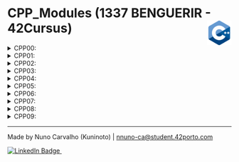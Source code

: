 # CPP_Modules (1337 BENGUERIR - 42Cursus) <img src="https://github.com/devicons/devicon/blob/master/icons/cplusplus/cplusplus-original.svg" title="CPP" alt="CPP Logo" width="55" height="55" align="right" />&nbsp;  

<details>
<summary>CPP00:</summary>
<b>Grade:</b> 100/100
<b>Subject:</b> <a href="./extras/en.subject_CPP00.pdf" target="_blank">CPP00 en_subject</a>

<b>Useful links</b>:  
Anything and probably everything on _Geek_for_geeks_  
[OOP in CPP](https://www.geeksforgeeks.org/object-oriented-programming-in-cpp/)   
[std::cin.getline() vs. std::cin](https://stackoverflow.com/questions/4745858/stdcin-getline-vs-stdcin)  
[atoi() in cpp strings](https://stackoverflow.com/questions/27640333/how-do-i-use-atoi-function-with-strings-in-c)   
[string.length() vs. string.size()](https://stackoverflow.com/questions/31628940/which-is-faster-c-string-length-or-size)  
[Constructors in CPP](https://www.geeksforgeeks.org/constructors-c/)  
[Destructors in CPP](https://www.geeksforgeeks.org/destructors-c/)  

</details>

<details>
<summary>CPP01:</summary>
<b>Grade:</b> 100/100
<b>Subject: </b> <a href="./extras/en.subject_CPP01.pdf" target="_blank">CPP01 en_subject</a>

<b>Useful links</b>:  
Anything and probably everything on _Geek_for_geeks_  
[Constructors in CPP](https://www.geeksforgeeks.org/constructors-c/)  
[Destructors in CPP](https://www.geeksforgeeks.org/destructors-c/)   
[References in CPP](https://www.geeksforgeeks.org/references-in-c/)  
[Pointer to member functions](https://www.codeguru.com/cplusplus/c-tutorial-pointer-to-member-function/)  

</details>

<details>
<summary>CPP02:</summary>
<b>Grade:</b> 100/100
<b>Subject: </b>
<a href="./extras/en.subject_CPP02.pdf" target="_blank">CPP02 en_subject</a>

<b>Useful links</b>:  
Anything and probably everything on _Geek_for_geeks_  
[Copy Constructor in CPP](https://www.geeksforgeeks.org/copy-constructor-in-cpp/)  
[Operator Overloading in CPP](https://www.tutorialspoint.com/cplusplus/cpp_overloading.htm)  
[Fixed Point Representation](https://www.geeksforgeeks.org/fixed-point-representation/)  
[Fixed Point Conversion](https://embeddedartistry.com/blog/2018/07/12/simple-fixed-point-conversion-in-c/)  
[Triangle area by 3 points](https://ncalculators.com/geometry/triangle-area-by-3-points.htm)  
[Check whether a given point lies inside a triangle](https://www.geeksforgeeks.org/check-whether-a-given-point-lies-inside-a-triangle-or-not/)  

</details>

<details>
<summary>CPP03:</summary>
<b>Grade:</b> 100/100
<b>Subject: </b>
<a href="./extras/en.subject_CPP03.pdf" target="_blank">CPP03 en_subject</a>

<b>Useful links</b>:  
Anything and probably everything on _Geek_for_geeks_  
[Inheritance in CPP](https://www.geeksforgeeks.org/inheritance-in-c/)  
[Public vs. Protected in CPP](https://www.geeksforgeeks.org/public-vs-protected-in-c-with-examples/)  
[Multiple Inheritance in CPP](https://www.geeksforgeeks.org/multiple-inheritance-in-c/)  

</details>

<details>
<summary>CPP04:</summary>
<b>Grade:</b> 80/100
<b>Subject: </b>
<a href="./extras/en.subject_CPP04.pdf" target="_blank">CPP04 en_subject</a>

<b>Useful links</b>:  
Anything and probably everything on _Geek_for_geeks_  
[How to initialize array of objects](https://www.geeksforgeeks.org/how-to-initialize-array-of-objects-with-parameterized-constructors-in-c/)

</details>

<details>
<summary>CPP05:</summary>
<b>Grade:</b> 100/100
<b>Subject: </b>
<a href="./extras/en.subject_CPP05.pdf" target="_blank">CPP05 en_subject</a>

<b>Useful links</b>:  
Anything and probably everything on _Geek_for_geeks_  
[Exception Handling in CPP](https://www.geeksforgeeks.org/exception-handling-c/)  
[Try Catch Statements Explained](https://www.udacity.com/blog/2021/07/cpp-try-and-catch-statements-explained.html)

</details>

<details>
<summary>CPP06:</summary>
<b>Grade:</b> 100/100
<b>Subject: </b>
<a href="./extras/en.subject_CPP06.pdf" target="_blank">CPP06 en_subject</a>

<b>Useful links</b>:  
Anything and probably everything on _Geek_for_geeks_  
</details>

<details>
<summary>CPP07:</summary>
<b>Grade:</b> 100/100
<b>Subject: </b>
<a href="./extras/en.subject_CPP07.pdf" target="_blank">CPP07 en_subject</a>

<b>Useful links</b>:  
Anything and probably everything on _Geek_for_geeks_  
[Templates in C++](https://www.geeksforgeeks.org/templates-cpp/)  
</details>

<details>
<summary>CPP08:</summary>
<b>Grade:</b> 100/100
<b>Subject: </b>
<a href="./extras/en.subject_CPP08.pdf" target="_blank">CPP08 en_subject</a>

<b>Useful links</b>:  
Anything and probably everything on _Geek_for_geeks_  
</details>

<details>
<summary>CPP09:</summary>
<b>Grade:</b> 100/100
<b>Subject: </b>
<a href="./extras/en.subject_CPP09.pdf" target="_blank">CPP09 en_subject</a>

Containers I've used:  
ex00 -> map  
ex01 -> stack  
ex02 -> vector && list  

<b>Useful links</b>:  
Anything and probably everything on _Geek_for_geeks_  
[RPN Definition](https://en.wikipedia.org/wiki/Reverse_Polish_notation)  
[RPN Calculator/Visualizer](https://www.dcode.fr/reverse-polish-notation)  
[Merge-sort vs. Insertion-sort](https://www.geeksforgeeks.org/merge-sort-vs-insertion-sort/)  
[Merge-Insertion-sort definition](https://en.wikipedia.org/wiki/Merge-insertion_sort)

</details>

---
Made by Nuno Carvalho (Kuninoto) | nnuno-ca@student.42porto.com  
<div id="badge"> <a href="https://www.linkedin.com/in/nuno-carvalho-218822247"/> <img src="https://img.shields.io/badge/LinkedIn-blue?style=for-the-badge&logo=linkedin&logoColor=white" alt="LinkedIn Badge"/>&nbsp;
